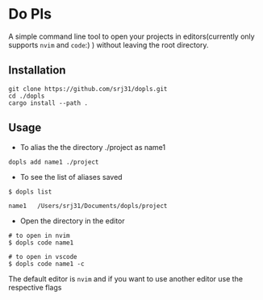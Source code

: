 # Do Pls

A simple command line tool to open your projects in editors(currently only supports `nvim` and `code`:) ) without leaving the root directory.

## Installation

```
git clone https://github.com/srj31/dopls.git
cd ./dopls
cargo install --path .
```

## Usage

- To alias the the directory ./project as name1

```
dopls add name1 ./project
```

- To see the list of aliases saved

```
$ dopls list

name1   /Users/srj31/Documents/dopls/project
```

- Open the directory in the editor

```
# to open in nvim
$ dopls code name1

# to open in vscode
$ dopls code name1 -c
```

The default editor is `nvim` and if you want to use another editor use the respective flags
